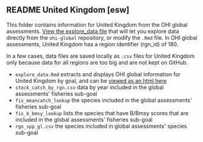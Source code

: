 ## README United Kingdom [esw]

This folder contains information for United Kingdom from the OHI global assessments. [View the explore_data file](hthttps://raw.githack.com/OHI-Science/esw/master/global_explore/explore_data.html) that will let you explore data directly from the `ohi-global` repository, or modify the `.Rmd` file. In OHI global assessments, United Kingdom has a region identifier (rgn_id) of 180.

In a few cases, data files are saved locally as `.csv` files for United Kingdom only because data for all regions are too big and are not kept on GitHub.

- `explore_data.Rmd` extracts and displays OHI global information for United Kingdom by goal, and can be [viewed as an html here](https://raw.githack.com/OHI-Science/esw/master/global_explore/explore_data.html)
- `stock_catch_by_rgn.csv` data by year included in the global assessments' fisheries sub-goal
- `fis_meancatch_lookup` the species included in the global assessments' fisheries sub-goal
- `fis_b_bmsy_lookup` lists the species that have B/Bmsy scores that are included in the global assessments' fisheries sub-goal
- `rgn_spp_gl.csv` the species included in global assessments' species sub-goal

